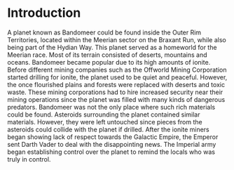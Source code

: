 # Introduction
A planet known as Bandomeer could be found inside the Outer Rim Territories, located within the Meerian sector on the Braxant Run, while also being part of the Hydian Way.
This planet served as a homeworld for the Meerian race.
Most of its terrain consisted of deserts, mountains and oceans.
Bandomeer became popular due to its high amounts of ionite.
Before different mining companies such as the Offworld Mining Corporation started drilling for ionite, the planet used to be quiet and peaceful.
However, the once flourished plains and forests were replaced with deserts and toxic waste.
These mining corporations had to hire increased security near their mining operations since the planet was filled with many kinds of dangerous predators.
Bandomeer was not the only place where such rich materials could be found.
Asteroids surrounding the planet contained similar materials.
However, they were left untouched since pieces from the asteroids could collide with the planet if drilled.
After the ionite miners began showing lack of respect towards the Galactic Empire, the Emperor sent Darth Vader to deal with the disappointing news.
The Imperial army began establishing control over the planet to remind the locals who was truly in control.